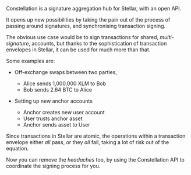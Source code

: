 Constellation is a signature aggregation hub for Stellar, with an open API.

It opens up new possibilities by taking the pain out of the process of passing around signatures, and synchronising transaction signing.

The obvious use case would be to sign transactions for shared, *multi-signature*, accounts, but thanks to the sophistication of transaction envelopes in Stellar, it can be used for much more than that.

Some examples are:

- Off-exchange swaps between two parties, 
	* Alice sends 1,000,000 XLM to Bob
	* Bob sends 2.64 BTC to Alice

- Setting up new anchor accounts
	* Anchor creates new user account
	* User trusts anchor asset
	* Anchor sends asset to User

Since transactions in Stellar are atomic, the operations within a transaction envelope either *all* pass, or they *all* fail, taking a lot of risk out of the equation.

Now you can remove the *headaches* too, by using the Constellation API to coordinate the signing process for you.
